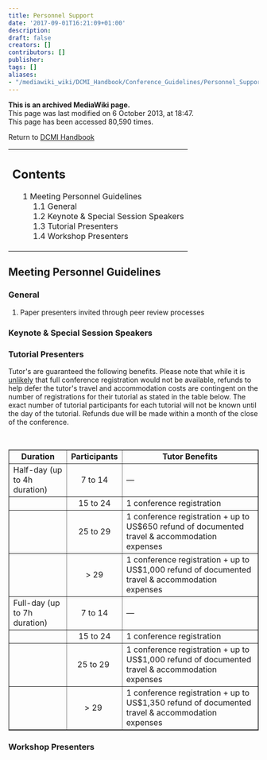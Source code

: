 ```yaml
---
title: Personnel Support
date: '2017-09-01T16:21:09+01:00'
description: 
draft: false
creators: []
contributors: []
publisher: 
tags: []
aliases:
- "/mediawiki_wiki/DCMI_Handbook/Conference_Guidelines/Personnel_Support.html"
---
```


 **This is an archived MediaWiki page.**  
This page was last modified on 6 October 2013, at 18:47.  
This page has been accessed 80,590 times.

Return to [DCMI Handbook](/mediawiki_wiki/DCMI_Handbook)

<table id="toc" class="toc">
  <tr>
    <td>
      <div id="toctitle">
        <h2>Contents</h2>
      </div>
      <ul>
        <li class="toclevel-1 tocsection-1">
          <a href="#Meeting_Personnel_Guidelines"><span class="tocnumber">1</span> <span class="toctext">Meeting Personnel Guidelines</span></a>
          <ul>
            <li class="toclevel-2 tocsection-2"><a href="#General"><span class="tocnumber">1.1</span> <span class="toctext">General</span></a></li>
            <li class="toclevel-2 tocsection-3"><a href="#Keynote_.26_Special_Session_Speakers"><span class="tocnumber">1.2</span> <span class="toctext">Keynote &amp; Special Session Speakers</span></a></li>
            <li class="toclevel-2 tocsection-4"><a href="#Tutorial_Presenters"><span class="tocnumber">1.3</span> <span class="toctext">Tutorial Presenters</span></a></li>
            <li class="toclevel-2 tocsection-5"><a href="#Workshop_Presenters"><span class="tocnumber">1.4</span> <span class="toctext">Workshop Presenters</span></a></li>
          </ul>
        </li>
      </ul>
    </td>
  </tr>
</table>

## Meeting Personnel Guidelines 

### General 

1. Paper presenters invited through peer review processes

### Keynote & Special Session Speakers 

### Tutorial Presenters 

Tutor's are guaranteed the following benefits. Please note that while it is <u>unlikely</u> that full conference registration would not be available, refunds to help defer the tutor's travel and accommodation costs are contingent on the number of registrations for their tutorial as stated in the table below. The exact number of tutorial participants for each tutorial will not be known until the day of the tutorial. Refunds due will be made within a month of the close of the conference.

<table border="1">
  <tr>
    <td style="text-align: center; font-weight: bold;">Duration</td>
    <td style="text-align: center; font-weight: bold;">Participants</td>
    <td style="text-align: center; font-weight: bold;">Tutor Benefits</td>
  </tr>
  <tr>
    <td>Half-day (up to 4h duration)</td>
    <td style="text-align: center;"> 7 to 14</td>
    <td>—</td>
  </tr>
  <tr>
    <td><br>
    </td>
    <td style="text-align: center;"> 15 to 24</td>
    <td> 1 conference registration</td>
  </tr>
  <tr>
    <td><br>
    </td>
    <td style="text-align: center;"> 25 to 29</td>
    <td> 1 conference registration + up to US$650 refund of documented travel &amp; accommodation expenses</td>
  </tr>
  <tr>
    <td>
      <br>
    </td>
    <td style="text-align: center;"> &gt; 29</td>
    <td>1 conference registration + up to US$1,000 refund of documented travel &amp; accommodation expenses</td>
  </tr>
  <tr>
    <td>Full-day (up to 7h duration)</td>
    <td style="text-align: center;"> 7 to 14</td>
    <td>—</td>
  </tr>
  <tr>
    <td>
      <br>
    </td>
    <td style="text-align: center;"> 15 to 24</td>
    <td>1 conference registration</td>
  </tr>
  <tr>
    <td>
      <br>
    </td>
    <td style="text-align: center;"> 25 to 29 </td>
    <td> 1 conference registration + up to US$1,000 refund of documented travel &amp; accommodation expenses</td>
  </tr>
  <tr>
    <td><br>
    </td>
    <p><br>
    </p>
    <td style="text-align: center;"> &gt; 29 </td>
    <td>1 conference registration + up to US$1,350 refund of documented travel &amp; accommodation expenses</td>
  </tr>
</table>

### Workshop Presenters 


